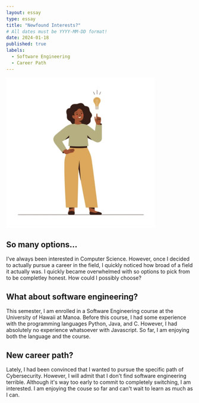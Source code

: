 ```yaml
---
layout: essay
type: essay
title: "Newfound Interests?"
# All dates must be YYYY-MM-DD format!
date: 2024-01-18
published: true
labels:
  - Software Engineering
  - Career Path
---
```


<img width="400px" class="rounded float-start pe-4" src="../img/igniting/interests.png">

## So many options...

I’ve always been interested in Computer Science. However, once I decided to actually pursue a career in the field, I quickly noticed how broad of a field it actually was. I quickly became overwhelmed with so options to pick from to be completley honest. How could I possibly choose?

## What about software engineering?

This semester, I am enrolled in a Software Engineering course at the University of Hawaii at Manoa. Before this course, I had some experience with the programming languages Python, Java, and C. However, I had absolutely no experience whatsoever with Javascript. So far, I am enjoying both the language and the course. 

## New career path?

Lately, I had been convinced that I wanted to pursue the specific path of Cybersecurity. However, I will admit that I don't find software engineering terrible. Although it's way too early to commit to completely switching, I am interested. I am enjoying the couse so far and can't wait to learn as much as I can.
